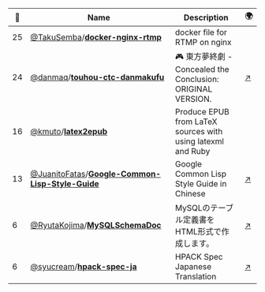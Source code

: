 |:star2: | Name | Description | 🌍|
|---|---|---|---|
|25|[@TakuSemba](https://github.com/TakuSemba)/[**docker-nginx-rtmp**](https://github.com/TakuSemba/docker-nginx-rtmp)|docker file for RTMP on nginx||
|24|[@danmaq](https://github.com/danmaq)/[**touhou-ctc-danmakufu**](https://github.com/danmaq/touhou-ctc-danmakufu)|🎮 東方夢終劇 - Concealed the Conclusion: ORIGINAL VERSION.|[:arrow_upper_right:](https://danmaq.com/!/thC/)|
|16|[@kmuto](https://github.com/kmuto)/[**latex2epub**](https://github.com/kmuto/latex2epub)|Produce EPUB from LaTeX sources with using latexml and Ruby||
|13|[@JuanitoFatas](https://github.com/JuanitoFatas)/[**Google-Common-Lisp-Style-Guide**](https://github.com/JuanitoFatas/Google-Common-Lisp-Style-Guide)|Google Common Lisp Style Guide in Chinese|[:arrow_upper_right:](https://juanitofatas.github.io/Google-Common-Lisp-Style-Guide/GoogleCLSG-zhTW.xml)|
|6|[@RyutaKojima](https://github.com/RyutaKojima)/[**MySQLSchemaDoc**](https://github.com/RyutaKojima/MySQLSchemaDoc)|MySQLのテーブル定義書をHTML形式で作成します。|[:arrow_upper_right:](https://ryutakojima.github.io/MySQLSchemaDoc/)|
|6|[@syucream](https://github.com/syucream)/[**hpack-spec-ja**](https://github.com/syucream/hpack-spec-ja)|HPACK Spec Japanese Translation|[:arrow_upper_right:](http://syucream.github.io/hpack-spec-ja/rfc7541-ja.html)|

